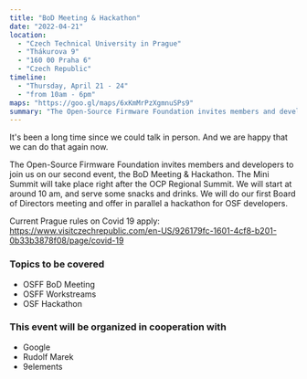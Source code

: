 ```yaml
---
title: "BoD Meeting & Hackathon"
date: "2022-04-21"
location:
  - "Czech Technical University in Prague"
  - "Thákurova 9"
  - "160 00 Praha 6"
  - "Czech Republic"
timeline:
  - "Thursday, April 21 - 24"
  - "from 10am - 6pm"
maps: "https://goo.gl/maps/6xKmMrPzXgmnuSPs9"
summary: "The Open-Source Firmware Foundation invites members and developers."
---
```


It's been a long time since we could talk in person. And we are happy that we can do that again now.

The Open-Source Firmware Foundation invites members and developers to join us on our second event, the BoD Meeting & Hackathon. The Mini Summit will take place right after the OCP Regional Summit. We will start at around 10 am, and serve some snacks and drinks. We will do our first Board of Directors meeting and offer in parallel a hackathon for OSF developers.

Current Prague rules on Covid 19 apply: https://www.visitczechrepublic.com/en-US/926179fc-1601-4cf8-b201-0b33b3878f08/page/covid-19

### Topics to be covered

- OSFF BoD Meeting
- OSFF Workstreams
- OSF Hackathon

### This event will be organized in cooperation with

- Google
- Rudolf Marek
- 9elements
